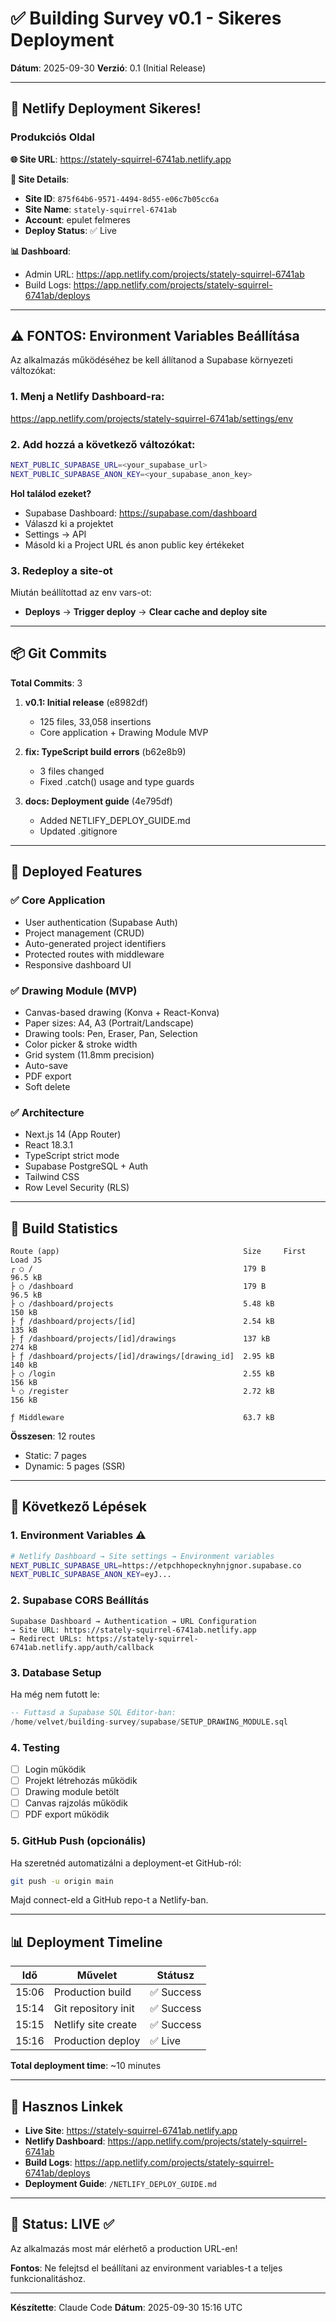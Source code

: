 # ✅ Building Survey v0.1 - Sikeres Deployment

**Dátum**: 2025-09-30
**Verzió**: 0.1 (Initial Release)

---

## 🎉 Netlify Deployment Sikeres!

### Produkciós Oldal

**🌐 Site URL**: https://stately-squirrel-6741ab.netlify.app

**🔑 Site Details**:
- **Site ID**: `875f64b6-9571-4494-8d55-e06c7b05cc6a`
- **Site Name**: `stately-squirrel-6741ab`
- **Account**: epulet felmeres
- **Deploy Status**: ✅ Live

**📊 Dashboard**:
- Admin URL: https://app.netlify.com/projects/stately-squirrel-6741ab
- Build Logs: https://app.netlify.com/projects/stately-squirrel-6741ab/deploys

---

## ⚠️ FONTOS: Environment Variables Beállítása

Az alkalmazás működéséhez be kell állítanod a Supabase környezeti változókat:

### 1. Menj a Netlify Dashboard-ra:
https://app.netlify.com/projects/stately-squirrel-6741ab/settings/env

### 2. Add hozzá a következő változókat:

```bash
NEXT_PUBLIC_SUPABASE_URL=<your_supabase_url>
NEXT_PUBLIC_SUPABASE_ANON_KEY=<your_supabase_anon_key>
```

**Hol találod ezeket?**
- Supabase Dashboard: https://supabase.com/dashboard
- Válaszd ki a projektet
- Settings → API
- Másold ki a Project URL és anon public key értékeket

### 3. Redeploy a site-ot

Miután beállítottad az env vars-ot:
- **Deploys** → **Trigger deploy** → **Clear cache and deploy site**

---

## 📦 Git Commits

**Total Commits**: 3

1. **v0.1: Initial release** (e8982df)
   - 125 files, 33,058 insertions
   - Core application + Drawing Module MVP

2. **fix: TypeScript build errors** (b62e8b9)
   - 3 files changed
   - Fixed .catch() usage and type guards

3. **docs: Deployment guide** (4e795df)
   - Added NETLIFY_DEPLOY_GUIDE.md
   - Updated .gitignore

---

## 🚀 Deployed Features

### ✅ Core Application
- User authentication (Supabase Auth)
- Project management (CRUD)
- Auto-generated project identifiers
- Protected routes with middleware
- Responsive dashboard UI

### ✅ Drawing Module (MVP)
- Canvas-based drawing (Konva + React-Konva)
- Paper sizes: A4, A3 (Portrait/Landscape)
- Drawing tools: Pen, Eraser, Pan, Selection
- Color picker & stroke width
- Grid system (11.8mm precision)
- Auto-save
- PDF export
- Soft delete

### ✅ Architecture
- Next.js 14 (App Router)
- React 18.3.1
- TypeScript strict mode
- Supabase PostgreSQL + Auth
- Tailwind CSS
- Row Level Security (RLS)

---

## 📁 Build Statistics

```
Route (app)                                         Size     First Load JS
┌ ○ /                                               179 B          96.5 kB
├ ○ /dashboard                                      179 B          96.5 kB
├ ○ /dashboard/projects                             5.48 kB         150 kB
├ ƒ /dashboard/projects/[id]                        2.54 kB         135 kB
├ ƒ /dashboard/projects/[id]/drawings               137 kB          274 kB
├ ƒ /dashboard/projects/[id]/drawings/[drawing_id]  2.95 kB         140 kB
├ ○ /login                                          2.55 kB         156 kB
└ ○ /register                                       2.72 kB         156 kB

ƒ Middleware                                        63.7 kB
```

**Összesen**: 12 routes
- Static: 7 pages
- Dynamic: 5 pages (SSR)

---

## 🔄 Következő Lépések

### 1. Environment Variables ⚠️
```bash
# Netlify Dashboard → Site settings → Environment variables
NEXT_PUBLIC_SUPABASE_URL=https://etpchhopecknyhnjgnor.supabase.co
NEXT_PUBLIC_SUPABASE_ANON_KEY=eyJ...
```

### 2. Supabase CORS Beállítás
```
Supabase Dashboard → Authentication → URL Configuration
→ Site URL: https://stately-squirrel-6741ab.netlify.app
→ Redirect URLs: https://stately-squirrel-6741ab.netlify.app/auth/callback
```

### 3. Database Setup
Ha még nem futott le:
```sql
-- Futtasd a Supabase SQL Editor-ban:
/home/velvet/building-survey/supabase/SETUP_DRAWING_MODULE.sql
```

### 4. Testing
- [ ] Login működik
- [ ] Projekt létrehozás működik
- [ ] Drawing module betölt
- [ ] Canvas rajzolás működik
- [ ] PDF export működik

### 5. GitHub Push (opcionális)
Ha szeretnéd automatizálni a deployment-et GitHub-ról:
```bash
git push -u origin main
```
Majd connect-eld a GitHub repo-t a Netlify-ban.

---

## 📊 Deployment Timeline

| Idő | Művelet | Státusz |
|-----|---------|---------|
| 15:06 | Production build | ✅ Success |
| 15:14 | Git repository init | ✅ Success |
| 15:15 | Netlify site create | ✅ Success |
| 15:16 | Production deploy | ✅ Live |

**Total deployment time**: ~10 minutes

---

## 🔗 Hasznos Linkek

- **Live Site**: https://stately-squirrel-6741ab.netlify.app
- **Netlify Dashboard**: https://app.netlify.com/projects/stately-squirrel-6741ab
- **Build Logs**: https://app.netlify.com/projects/stately-squirrel-6741ab/deploys
- **Deployment Guide**: `/NETLIFY_DEPLOY_GUIDE.md`

---

## 🎯 Status: LIVE ✅

Az alkalmazás most már elérhető a production URL-en!

**Fontos**: Ne felejtsd el beállítani az environment variables-t a teljes funkcionalitáshoz.

---

**Készítette**: Claude Code
**Dátum**: 2025-09-30 15:16 UTC